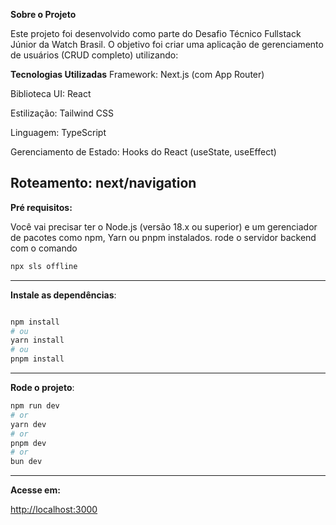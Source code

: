 **Sobre o Projeto**

Este projeto foi desenvolvido como parte do Desafio Técnico Fullstack Júnior da Watch Brasil.
O objetivo foi criar uma aplicação de gerenciamento de usuários (CRUD completo) utilizando:

**Tecnologias Utilizadas**
Framework: Next.js (com App Router)

Biblioteca UI: React

Estilização: Tailwind CSS

Linguagem: TypeScript

Gerenciamento de Estado: Hooks do React (useState, useEffect)

Roteamento: next/navigation
---
**Pré requisitos:**

Você vai precisar ter o Node.js (versão 18.x ou superior) e um gerenciador de pacotes como npm, Yarn ou pnpm instalados.
rode o servidor backend com o comando 
```bash 
npx sls offline
```

---

**Instale as dependências**:
```bash

npm install
# ou
yarn install
# ou
pnpm install
```

---


**Rode o projeto**:

```bash
npm run dev
# or
yarn dev
# or
pnpm dev
# or
bun dev
```

---

**Acesse em:**

[http://localhost:3000](http://localhost:3000)
